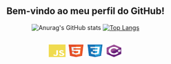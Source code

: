 <div align="center"> 

## Bem-vindo ao meu perfil do GitHub!
  
  ![Anurag's GitHub stats](https://github-readme-stats.vercel.app/api?username=lucasnoelgb&show_icons=true&theme=transparent)
  [![Top Langs](https://github-readme-stats.vercel.app/api/top-langs/?username=lucasnoelgb_icons=true&theme=transparent)](https://github.com/KalCastro/github-readme-stats)
  
</div>  

<div style="display: inline_block" align="center"><br>
  <img align="center" alt="Rafa-Js" height="30" width="40" src="https://raw.githubusercontent.com/devicons/devicon/master/icons/javascript/javascript-plain.svg">
  <img align="center" alt="Rafa-HTML" height="30" width="40" src="https://raw.githubusercontent.com/devicons/devicon/master/icons/html5/html5-original.svg">
  <img align="center" alt="Rafa-CSS" height="30" width="40" src="https://raw.githubusercontent.com/devicons/devicon/master/icons/css3/css3-original.svg">
  <img align="center" alt="Rafa-Csharp" height="30" width="40" src="https://raw.githubusercontent.com/devicons/devicon/master/icons/csharp/csharp-original.svg">
</div>
